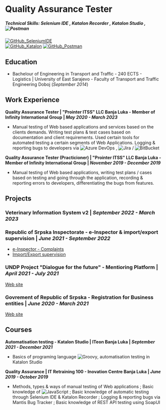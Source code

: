 # Quality Assurance Tester
##### Technical Skills: Selenium IDE , Katalon Recorder , Katalon Studio , ![Postman](https://img.shields.io/badge/logo-Postman-ff6c37?logo=postman&label=&labelColor=555555&logoColor=white)

[![GitHub_SeleniumIDE](https://img.shields.io/badge/logo-SeleniumIDE__Tests-2e5185?logo=github&label=BaleshSrle&labelColor=555555&logoColor=white)](https://github.com/BaleshSrle/SeleniumIDE_Tests)	
[![GitHub_Katalon](https://img.shields.io/badge/logo-Katalon__Tests-19d89f?logo=github&label=BaleshSrle&labelColor=555555&logoColor=white)](https://github.com/BaleshSrle/Katalon_Tests)
[![GitHub_Postman](https://img.shields.io/badge/logo-Postman-ff6c37?logo=github&label=BaleshSrle&labelColor=555555&logoColor=white)](https://github.com/BaleshSrle/Postman)

## Education
- Bachelour of Engineering in Transport and Traffic - 240 ECTS - Logistics | University of East Sarajevo - Faculty of Transport and Traffic Engineering Doboj (*September 2014*)

## Work Experience
**Quality Assurance Tester | "Prointer ITSS" LLC Banja Luka - Member of Infinity International Group | _May 2020 - March 2023_**
- Manual testing of Web based applications and services based on the clients demands. Writing test plans & test cases based on documentation and client requirements. Used certain tools for automated testing a certain segments of Web Applications. Logging & reporting bugs to developers via ![Azure DevOps](https://img.shields.io/badge/logo-Azure_DevOps-0078d7?logo=azuredevops&label=&labelColor=555555&logoColor=white) , ![Jira](https://img.shields.io/badge/logo-Jira-0052cc?logo=jira&label=&labelColor=555555&logoColor=white) / ![BitBucket](https://img.shields.io/badge/logo-BitBucket-0052cc?logo=bitbucket&label=&labelColor=555555&logoColor=white)
	
**Quality Assurance Tester (Practicioner) | "Prointer ITSS" LLC Banja Luka - Member of Infinity International Group | _November 2019 - December 2019_**
- Manual testing of Web based applications, writing test plans / cases based on testing and going through the application, recording & reporting errors to developers, differentiating the bugs from features.

## Projects
### Veterinary Information System v2 | _September 2022 - March 2023_

### Republic of Srpska Inspectorate - e-Inspector & import/export supervision | _June 2021 - September 2022_
- [e-Inspector - Complaints](https://spediter-inspektorat.vladars.net/prijave)
- [Import/Export supervision](https://spediter-inspektorat.vladars.net/login)

### UNDP Project "Dialogue for the future" - Mentioring Platform | _April 2021 - July 2021_
[Web site](https://www.we-mentoring.com/)

### Govrement of Republic of Srpska - Registration for Business entities | _June 2020 - March 2021_
[Web site](https://eregistracija.vladars.rs/)

## Courses
**Automatisation testing - Katalon Studio | ITeon Banja Luka | _September 2021 - December 2021_**
- Basics of programing language ![Groovy](https://img.shields.io/badge/logo-Groovy-4298b8?logo=apachegroovy&label=&labelColor=555555&logoColor=white), automatisation testing in Katalon Studio

**Quality Assurance | IT Retraining 100 - Inovation Centre Banja Luka | _June 2019 - October 2019_**
- Methods, types & ways of manual testing of Web applications ; Basic knowledge of ![JavaScript](https://img.shields.io/badge/logo-JavaScript-f7df1e?logo=javascript&label=&labelColor=555555&logoColor=white) ;  Basic knowledge of automatic testing through Selenium IDE & Katalon Recorder ; Logging & reporting bugs via  Mantis Bug Tracker ; Basic knowledge of REST API testing using SoapUI